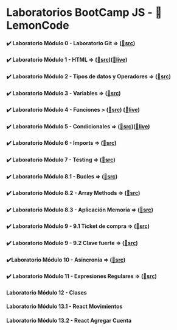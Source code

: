 # Laboratorios BootCamp JS - 🍋 LemonCode
#### ✔️ Laboratorio Módulo 0 - Laboratorio Git => ([📁src](https://github.com/oleojake/lab_00))
#### ✔️ Laboratorio Módulo 1 - HTML => ([📁src](https://github.com/oleojake/bootcampjs-lemoncode/tree/main/lab_01))([🚀live](https://lemoncodelab01.netlify.app/))
#### ✔️ Laboratorio Módulo 2 - Tipos de datos y Operadores => ([📁src](https://github.com/oleojake/bootcampjs-lemoncode/tree/main/lab_02))		
#### ✔️ Laboratorio Módulo 3 - Variables => ([📁src](https://github.com/oleojake/bootcampjs-lemoncode/tree/main/lab_03))					
#### ✔️ Laboratorio Módulo 4 - Funciones > ([📁src](https://github.com/oleojake/bootcampjs-lemoncode/tree/main/lab_04)) ([🚀live](https://next-turn.netlify.app/)) 									
#### ✔️ Laboratorio Módulo 5 - Condicionales => ([📁src](https://github.com/oleojake/bootcampjs-lemoncode/tree/main/lab_05))([🚀live](https://solitario75.netlify.app)) 			


#### ✔️ Laboratorio Módulo 6 - Imports => ([📁src](https://github.com/oleojake/bootcampjs-lemoncode/tree/main/lab_06))	
#### ✔️ Laboratorio Módulo 7 - Testing => ([📁src](https://github.com/oleojake/bootcampjs-lemoncode/tree/main/lab_07))		
#### ✔️ Laboratorio Módulo 8.1 - Bucles => ([📁src](https://github.com/oleojake/bootcampjs-lemoncode/tree/main/lab_08_01))		
#### ✔️ Laboratorio Módulo 8.2 - Array Methods => ([📁src](https://github.com/oleojake/bootcampjs-lemoncode/tree/main/lab_08_02))		
#### ✔️ Laboratorio Módulo 8.3 - Aplicación Memoria => ([📁src](https://github.com/oleojake/bootcampjs-lemoncode/tree/main/lab_08_03))				
#### ✔️ Laboratorio Módulo 9 - 9.1 Ticket de compra	=> ([📁src](https://github.com/oleojake/bootcampjs-lemoncode/tree/main/lab_09_01))		
#### ✔️ Laboratorio Módulo 9 - 9.2 Clave fuerte => ([📁src](https://github.com/oleojake/bootcampjs-lemoncode/tree/main/lab_09_02))			
#### ✔️Laboratorio Módulo 10 - Asincronía => ([📁src](https://github.com/oleojake/bootcampjs-lemoncode/tree/main/lab_10))					
#### ✔️ Laboratorio Módulo 11 - Expresiones Regulares => ([📁src](https://github.com/oleojake/bootcampjs-lemoncode/tree/main/lab_11))			
#### Laboratorio Módulo 12 - Clases	
#### Laboratorio Módulo 13.1 - React Movimientos	
#### Laboratorio Módulo 13.2 - React Agregar Cuenta